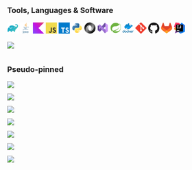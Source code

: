## <sub>Tools, Languages & Software</sup>

<code><img height="26" alt="gradle" src="https://github.com/github/explore/blob/f7595bde8bb668be972e487807712732cdff9aed/topics/gradle/gradle.png"></code>
<code><img height="26" alt="java" src="https://github.com/github/explore/blob/f7595bde8bb668be972e487807712732cdff9aed/topics/java/java.png"></code>
<code><img height="26" alt="kotlin" src="https://raw.githubusercontent.com/github/explore/80688e429a7d4ef2fca1e82350fe8e3517d3494d/topics/kotlin/kotlin.png"></code> 
<code><img height="26" alt="javascript" src="https://raw.githubusercontent.com/github/explore/80688e429a7d4ef2fca1e82350fe8e3517d3494d/topics/javascript/javascript.png"></code>
<code><img height="26" alt="typescript" src="https://raw.githubusercontent.com/github/explore/80688e429a7d4ef2fca1e82350fe8e3517d3494d/topics/typescript/typescript.png"></code>
<code><img height="26" alt="python" src="https://raw.githubusercontent.com/github/explore/80688e429a7d4ef2fca1e82350fe8e3517d3494d/topics/python/python.png"></code>
<code><img height="26" alt="json" src="https://github.com/github/explore/blob/f7595bde8bb668be972e487807712732cdff9aed/topics/json/json.png"></code>
<code><img height="26" alt="visual-studio" src="https://github.com/github/explore/blob/f7595bde8bb668be972e487807712732cdff9aed/topics/visual-studio/visual-studio.png"></code>
<code><img height="26" alt="spring" src="https://github.com/github/explore/blob/f7595bde8bb668be972e487807712732cdff9aed/topics/spring/spring.png"></code>
<code><img height="26" alt="docker" src="https://github.com/github/explore/blob/f7595bde8bb668be972e487807712732cdff9aed/topics/docker/docker.png"></code>
<code><img height="26" alt="git" src="https://github.com/github/explore/blob/f7595bde8bb668be972e487807712732cdff9aed/topics/git/git.png"></code>
<code><img height="26" alt="github" src="https://github.com/github/explore/blob/f7595bde8bb668be972e487807712732cdff9aed/topics/github/github.png"></code>
<code><img height="26" alt="gitlab" src="https://github.com/github/explore/blob/f7595bde8bb668be972e487807712732cdff9aed/topics/gitlab/gitlab.png"></code>
<code><img height="26" alt="intellij-idea" src="https://github.com/github/explore/blob/f7595bde8bb668be972e487807712732cdff9aed/topics/intellij-idea/intellij-idea.png"></code>

<!-- <sub>Most Used Languages</sup><br> -->
<img align="center" src="https://github-readme-stats.vercel.app/api/top-langs/?username=gradleuu&layout=donut&hide=html,css&hide_title=true&hide_progress=false&bg_color=ffffff00&border_color=55555500&text_color=888888&show_owner=true" />

## <sub>Pseudo-pinned</sup>
<div style="display: flex; flex-direction: column; gap: 10px;">
  <a href="https://github.com/gradleuu/predposledni">
    <img src="https://github-readme-stats.vercel.app/api/pin/?username=gradleuu&repo=predposledni&bg_color=ffffff00&border_color=555555&text_color=888888&show_owner=true&description_lines_count=2" />
  </a>  
  
  <a href="https://github.com/gradleuu/95oscv">
    <img src="https://github-readme-stats.vercel.app/api/pin/?username=gradleuu&repo=95oscv&bg_color=ffffff00&border_color=555555&text_color=888888&show_owner=true&description_lines_count=2" />
  </a>
  
  <a href="https://github.com/gradleuu/PWAS">
    <img src="https://github-readme-stats.vercel.app/api/pin/?username=gradleuu&repo=PWAS&bg_color=ffffff00&border_color=555555&text_color=888888&show_owner=true&description_lines_count=2" />
  </a>   
  
  <a href="https://github.com/gradleuu/WynntilsFunctionsSyntax">
    <img src="https://github-readme-stats.vercel.app/api/pin/?username=gradleuu&repo=WynntilsFunctionsSyntax&bg_color=ffffff00&border_color=555555&text_color=888888&show_owner=true&description_lines_count=2" />
  </a>  
  
  <a href="https://github.com/gradleuu/UnplacableTaggedBlocks">
    <img src="https://github-readme-stats.vercel.app/api/pin/?username=gradleuu&repo=UnplacableTaggedBlocks&bg_color=ffffff00&border_color=555555&text_color=888888&show_owner=true&description_lines_count=2" />
  </a>  
  
  <a href="https://github.com/gradleuu/UnplacableTaggedBlocks">
    <img src="https://github-readme-stats.vercel.app/api/pin/?username=gradleuu&repo=UnplacableTaggedBlocks&bg_color=ffffff00&border_color=555555&text_color=888888&show_owner=true&description_lines_count=2" />
  </a>  
  
  <a href="https://github.com/gradleuu/ekiL">
    <img src="https://github-readme-stats.vercel.app/api/pin/?username=gradleuu&repo=ekiL&bg_color=ffffff00&border_color=555555&text_color=888888&show_owner=true&description_lines_count=2" />
  </a>  
</div>

